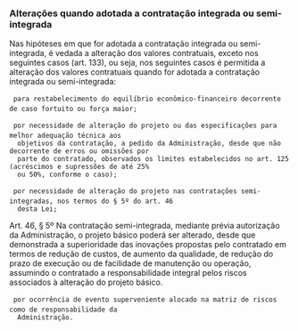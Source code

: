 ### Alterações quando adotada a contratação integrada ou semi-integrada

Nas hipóteses em que for adotada a contratação integrada ou semi-integrada, é vedada a alteração dos valores
contratuais, exceto nos seguintes casos (art. 133), ou seja, nos seguintes casos é permitida a alteração dos valores
contratuais quando for adotada a contratação integrada ou semi-integrada:

     para restabelecimento do equilíbrio econômico-financeiro decorrente de caso fortuito ou força maior;

     por necessidade de alteração do projeto ou das especificações para melhor adequação técnica aos
      objetivos da contratação, a pedido da Administração, desde que não decorrente de erros ou omissões por
      parte do contratado, observados os limites estabelecidos no art. 125 (acréscimos e supressões de até 25%
      ou 50%, conforme o caso);

     por necessidade de alteração do projeto nas contratações semi-integradas, nos termos do § 5º do art. 46
      desta Lei;

Art. 46, § 5º Na contratação semi-integrada, mediante prévia autorização da Administração, o projeto básico poderá ser
alterado, desde que demonstrada a superioridade das inovações propostas pelo contratado em termos de redução de
custos, de aumento da qualidade, de redução do prazo de execução ou de facilidade de manutenção ou operação, assumindo
o contratado a responsabilidade integral pelos riscos associados à alteração do projeto básico.

     por ocorrência de evento superveniente alocado na matriz de riscos como de responsabilidade da
      Administração.